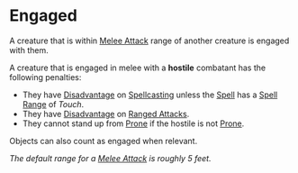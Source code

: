 # Engaged

A creature that is within [Melee Attack](../Combat/Melee%20Attack.md) range of another creature is engaged with them.

A creature that is engaged in melee with a **hostile** combatant has the following penalties:

- They have [Disadvantage](../Die%20Rolling%20Mechanics/Disadvantage.md) on [Spellcasting](../../Magic/Spellcasting/Spellcasting.md) unless the [Spell](../../Magic/Spells.md) has a [Spell Range](../../Magic/Spells/Spell%20Attributes.md#Spell%20Range) of *Touch*.
- They have [Disadvantage](../Die%20Rolling%20Mechanics/Disadvantage.md) on [Ranged Attacks](../Combat/Ranged%20Attack.md).
- They cannot stand up from [Prone](Prone.md) if the hostile is not [Prone](Prone.md).

Objects can also count as engaged when relevant.

*The default range for a [Melee Attack](../Combat/Melee%20Attack.md) is roughly 5 feet.*
